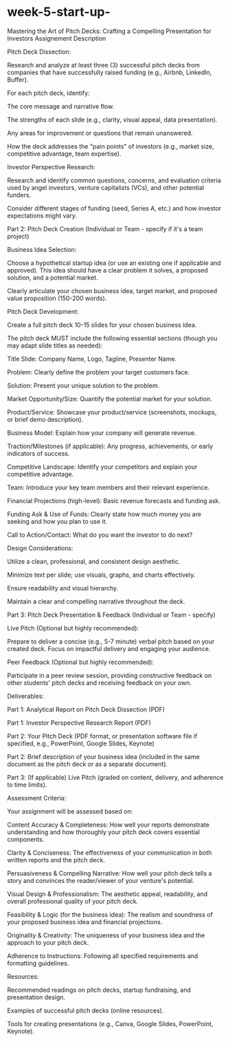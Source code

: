 # week-5-start-up-
Mastering the Art of Pitch Decks: Crafting a Compelling Presentation for Investors Assignement
Description


Pitch Deck Dissection:

Research and analyze at least three (3) successful pitch decks from companies that have successfully raised funding (e.g., Airbnb, LinkedIn, Buffer).

For each pitch deck, identify:

The core message and narrative flow.

The strengths of each slide (e.g., clarity, visual appeal, data presentation).

Any areas for improvement or questions that remain unanswered.

How the deck addresses the "pain points" of investors (e.g., market size, competitive advantage, team expertise).

Investor Perspective Research:

Research and identify common questions, concerns, and evaluation criteria used by angel investors, venture capitalists (VCs), and other potential funders.

Consider different stages of funding (seed, Series A, etc.) and how investor expectations might vary.

Part 2: Pitch Deck Creation (Individual or Team - specify if it's a team project)

Business Idea Selection:

Choose a hypothetical startup idea (or use an existing one if applicable and approved). This idea should have a clear problem it solves, a proposed solution, and a potential market.

Clearly articulate your chosen business idea, target market, and proposed value proposition (150-200 words).

Pitch Deck Development:

Create a full pitch deck 10-15 slides for your chosen business idea.

The pitch deck MUST include the following essential sections (though you may adapt slide titles as needed):

Title Slide: Company Name, Logo, Tagline, Presenter Name.

Problem: Clearly define the problem your target customers face.

Solution: Present your unique solution to the problem.

Market Opportunity/Size: Quantify the potential market for your solution.

Product/Service: Showcase your product/service (screenshots, mockups, or brief demo description).

Business Model: Explain how your company will generate revenue.

Traction/Milestones (if applicable): Any progress, achievements, or early indicators of success.

Competitive Landscape: Identify your competitors and explain your competitive advantage.

Team: Introduce your key team members and their relevant experience.

Financial Projections (high-level): Basic revenue forecasts and funding ask.

Funding Ask & Use of Funds: Clearly state how much money you are seeking and how you plan to use it.

Call to Action/Contact: What do you want the investor to do next?

Design Considerations:

Utilize a clean, professional, and consistent design aesthetic.

Minimize text per slide; use visuals, graphs, and charts effectively.

Ensure readability and visual hierarchy.

Maintain a clear and compelling narrative throughout the deck.

Part 3: Pitch Deck Presentation & Feedback (Individual or Team - specify)

Live Pitch (Optional but highly recommended):

Prepare to deliver a concise (e.g., 5-7 minute) verbal pitch based on your created deck. Focus on impactful delivery and engaging your audience.

Peer Feedback (Optional but highly recommended):

Participate in a peer review session, providing constructive feedback on other students' pitch decks and receiving feedback on your own.

Deliverables:

Part 1: Analytical Report on Pitch Deck Dissection (PDF)

Part 1: Investor Perspective Research Report (PDF)

Part 2: Your Pitch Deck (PDF format, or presentation software file if specified, e.g., PowerPoint, Google Slides, Keynote)

Part 2: Brief description of your business idea (included in the same document as the pitch deck or as a separate document).

Part 3: (If applicable) Live Pitch (graded on content, delivery, and adherence to time limits).

Assessment Criteria:

Your assignment will be assessed based on:

Content Accuracy & Completeness: How well your reports demonstrate understanding and how thoroughly your pitch deck covers essential components.

Clarity & Conciseness: The effectiveness of your communication in both written reports and the pitch deck.

Persuasiveness & Compelling Narrative: How well your pitch deck tells a story and convinces the reader/viewer of your venture's potential.

Visual Design & Professionalism: The aesthetic appeal, readability, and overall professional quality of your pitch deck.

Feasibility & Logic (for the business idea): The realism and soundness of your proposed business idea and financial projections.

Originality & Creativity: The uniqueness of your business idea and the approach to your pitch deck.

Adherence to Instructions: Following all specified requirements and formatting guidelines.

Resources:

Recommended readings on pitch decks, startup fundraising, and presentation design.

Examples of successful pitch decks (online resources).

Tools for creating presentations (e.g., Canva, Google Slides, PowerPoint, Keynote).

